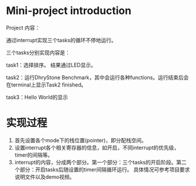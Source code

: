 # Mini-project introduction
Project 内容：

通过interrupt实现三个tasks的循环不停地运行。 

三个tasks分别实现内容是：

task1：选择排序。 结果通过LED显示。

task2：运行DhryStone Benchmark，其中会运行各种functions。运行结束后会在terminal上显示Task2 finished。

task3：Hello World的显示

# 实现过程
1. 首先设置各个mode下的栈位置(pointer)，即分配栈空间。
2. 设置interrupt各个相关寄存器的信息，如开启，不同interrupt的优先级，timer的间隔等。
3. interrupt的内容，分成两个部分。第一个部分：三个tasks的开启阶段。第二个部分：开启tasks后随设置的timer间隔循环运行。
具体情况可参考项目要求说明文件以及demo视频。
